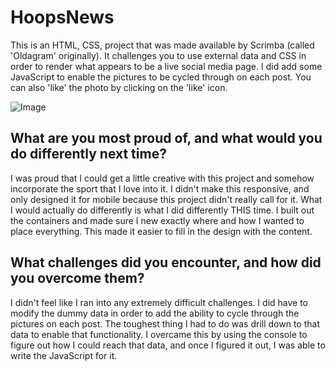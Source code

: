 <h1>HoopsNews</h1>

This is an HTML, CSS, project that was made available by Scrimba (called 'Oldagram' originally).  It challenges you to use external data and CSS in order to render what appears to be a live social media page.  I did add some JavaScript 
to enable the pictures to be cycled through on each post.  You can also 'like' the photo by clicking on the 'like' icon.

![Image](https://github.com/user-attachments/assets/c15f56d9-4649-4627-a4fc-04b5515881ad)

<h2>What are you most proud of, and what would you do differently next time?</h2>

I was proud that I could get a little creative with this project and somehow incorporate the sport that I love into it.  I didn't make this responsive, and only designed it for mobile because this project didn't really call for it.
What I would actually do differently is what I did differently THIS time. I built out the containers and made sure I new exactly where and how I wanted to place everything.  This made it easier to fill in the design with the content.

<h2>What challenges did you encounter, and how did you overcome them?</h2>

I didn't feel like I ran into any extremely difficult challenges.  I did have to modify the dummy data in order to add the ability to cycle through the pictures on each post.  The toughest thing I had to do was drill down to that data
to enable that functionality.  I overcame this by using the console to figure out how I could reach that data, and once I figured it out, I was able to write the JavaScript for it.


